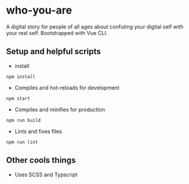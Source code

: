 # who-you-are

A digital story for people of all ages about confuting your digital self with your real self. Bootstrapped with Vue CLI.

## Setup and helpful scripts

-   install

```
npm install
```

-   Compiles and hot-reloads for development

```
npm start
```

-   Compiles and minifies for production

```
npm run build
```

-   Lints and fixes files

```
npm run lint
```

## Other cools things

-   Uses SCSS and Typscript
